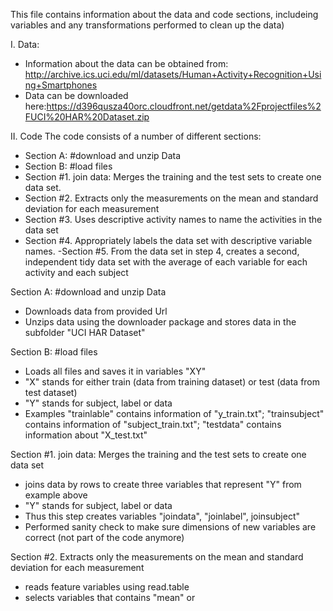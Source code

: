 This file contains information about the data and code sections, includeing variables and any transformations performed to clean up the data)


I. Data:
- Information about the data can be obtained from: http://archive.ics.uci.edu/ml/datasets/Human+Activity+Recognition+Using+Smartphones
- Data can be downloaded here:https://d396qusza40orc.cloudfront.net/getdata%2Fprojectfiles%2FUCI%20HAR%20Dataset.zip

II. Code
The code consists of a number of different sections:
- Section A: #download and unzip Data
- Section B: #load files
- Section #1. join data: Merges the training and the test sets to create one data set.
- Section #2. Extracts only the measurements on the mean and standard deviation for each measurement
- Section #3. Uses descriptive activity names to name the activities in the data set
- Section #4. Appropriately labels the data set with descriptive variable names.
-Section #5. From the data set in step 4, creates a second, independent tidy data set with the average of each variable for each activity and each subject

Section A: #download and unzip Data
- Downloads data from provided Url 
- Unzips data using the downloader package and stores data in the subfolder "UCI HAR Dataset"

Section B: #load files
- Loads all files and saves it in variables "XY"
- "X" stands for either train (data from training dataset) or test (data from test dataset)
- "Y" stands for subject, label or data
- Examples "trainlable" contains information of "y_train.txt"; "trainsubject" contains information of "subject_train.txt"; "testdata" contains information about "X_test.txt"

Section #1. join data: Merges the training and the test sets to create one data set
- joins data by rows to create three variables that represent "Y" from example above
- "Y" stands for subject, label or data
- Thus this step creates variables "joindata", "joinlabel", joinsubject"
- Performed sanity check to make sure dimensions of new variables are correct (not part of the code anymore)

Section #2. Extracts only the measurements on the mean and standard deviation for each measurement
- reads feature variables using read.table
- selects variables that contains "mean" or 
